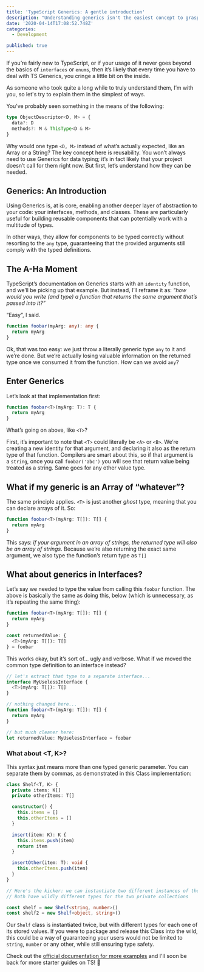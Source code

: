```yaml
---
title: 'TypeScript Generics: A gentle introduction'
description: "Understanding generics isn't the easiest concept to grasp in TS. Let's break it down gently, and start from scratch to see how and when they can be useful. This is part one of a series in TS."
date: '2020-04-14T17:08:52.748Z'
categories:
  - Development

published: true
---
```


If you’re fairly new to TypeScript, or if your usage of it never goes beyond the basics of `interfaces` or `enums`, then it’s likely that every time you have to deal with TS Generics, you cringe a little bit on the inside.

As someone who took quite a long while to truly understand them, I’m with you, so let's try to explain them in the simplest of ways.

You’ve probably seen something in the means of the following:

```ts
type ObjectDescriptor<D, M> = {
  data?: D
  methods?: M & ThisType<D & M>
}
```

Why would one type `<D, M>` instead of what’s actually expected, like an Array or a String? The key concept here is reusability. You won’t always need to use Generics for data typing; it’s in fact likely that your project doesn’t call for them right now. But first, let’s understand how they can be needed.

## Generics: An Introduction

Using Generics is, at is core, enabling another deeper layer of abstraction to your code: your interfaces, methods, and classes. These are particularly useful for building reusable components that can potentially work with a multitude of types.

In other ways, they allow for components to be typed correctly without resorting to the `any` type, guaranteeing that the provided arguments still comply with the typed definitions.

## The A-Ha Moment

TypeScript’s documentation on Generics starts with an `identity` function, and we’ll be picking up that example. But instead, I’ll reframe it as: _“how would you write (and type) a function that returns the same argument that’s passed into it?”_

“Easy”, I said.

```ts
function foobar(myArg: any): any {
  return myArg
}
```

Ok, that was too easy: we just throw a literally generic type `any` to it and we’re done. But we’re actually losing valuable information on the returned type once we consumed it from the function. How can we avoid `any`?

## Enter Generics

Let’s look at that implementation first:

```ts
function foobar<T>(myArg: T): T {
  return myArg
}
```

What’s going on above, like `<T>`?

First, it’s important to note that `<T>` could literally be `<A>` or `<B>`. We’re creating a new identity for that argument, and declaring it also as the return type of that function. Compilers are smart about this, so if that argument is a `string`, once you call `foobar('abc')` you will see that return value being treated as a string. Same goes for any other value type.

## What if my generic is an Array of “whatever”?

The same principle applies. `<T>` is just another _ghost_ type, meaning that you can declare arrays of it. So:

```ts
function foobar<T>(myArg: T[]): T[] {
  return myArg
}
```

This says: _if your argument in an array of strings, the returned type will also be an array of strings_. Because we’re also returning the exact same argument, we also type the function’s return type as `T[]`

## What about generics in Interfaces?

Let’s say we needed to type the value from calling this `foobar` function. The above is basically the same as doing this, below (which is unnecessary, as it’s repeating the same thing):

```ts
function foobar<T>(myArg: T[]): T[] {
  return myArg
}

const returnedValue: {
  <T>(myArg: T[]): T[]
} = foobar
```

This works okay, but it’s sort of... ugly and verbose. What if we moved the common type definition to an interface instead?

```ts
// let's extract that type to a separate interface...
interface MyUselessInterface {
  <T>(myArg: T[]): T[]
}

// nothing changed here...
function foobar<T>(myArg: T[]): T[] {
  return myArg
}

// but much cleaner here:
let returnedValue: MyUselessInterface = foobar
```

### What about <T, K>?

This syntax just means more than one typed generic parameter. You can separate them by commas, as demonstrated in this Class implementation:

```ts
class Shelf<T, K> {
  private items: K[]
  private otherItems: T[]

  constructor() {
    this.items = []
    this.otherItems = []
  }

  insert(item: K): K {
    this.items.push(item)
    return item
  }

  insertOther(item: T): void {
    this.otherItems.push(item)
  }
}

// Here's the kicker: we can instantiate two different instances of the shelves.
// Both have wildly different types for the two private collections

const shelf = new Shelf<string, number>()
const shelf2 = new Shelf<object, string>()
```

Our `Shelf` class is instantiated twice, but with different types for each one of its stored values. If you were to package and release this Class into the wild, this could be a way of guaranteeing your users would not be limited to `string`, `number` or any other, while still ensuring type safety.

Check out the [official documentation for more examples](https://www.typescriptlang.org/docs/handbook/generics.html) and I'll soon be back for more starter guides on TS! 🎉
